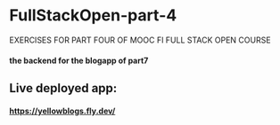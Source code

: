 # FullStackOpen-part-4
EXERCISES FOR PART FOUR OF MOOC FI FULL STACK OPEN COURSE
#### the backend for the blogapp of part7 
## Live deployed app:
#### https://yellowblogs.fly.dev/
